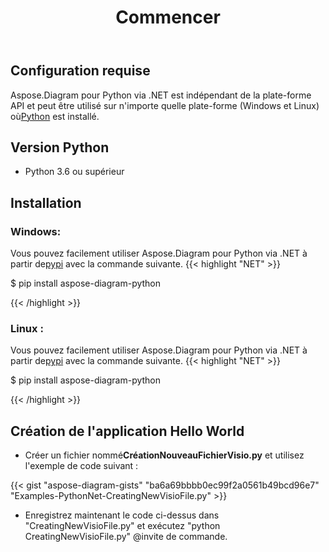 ﻿---
title: Commencer
linktitle: Commencer
type: docs
weight: 4
url: /fr/python-net/getting-started/ 
keywords: python, visio, instal
description: Configurez Aspose.Diagram pour Python via .NET et les directives d'installation.
---
## **Configuration requise**
 Aspose.Diagram pour Python via .NET est indépendant de la plate-forme API et peut être utilisé sur n'importe quelle plate-forme (Windows et Linux) où[Python](https://www.python.org/downloads/) est installé.

## **Version Python**
- Python 3.6 ou supérieur

## **Installation**
### **Windows:**
 Vous pouvez facilement utiliser Aspose.Diagram pour Python via .NET à partir de[pypi](https://pypi.org/project/aspose-diagram-python/) avec la commande suivante.
{{< highlight "NET" >}}

 $ pip install aspose-diagram-python

{{< /highlight >}}

### **Linux :**
 Vous pouvez facilement utiliser Aspose.Diagram pour Python via .NET à partir de[pypi](https://pypi.org/project/aspose-diagram-python/) avec la commande suivante.
{{< highlight "NET" >}}

 $ pip install aspose-diagram-python

{{< /highlight >}}

## **Création de l'application Hello World**

-  Créer un fichier nommé**CréationNouveauFichierVisio.py** et utilisez l'exemple de code suivant :

{{< gist "aspose-diagram-gists" "ba6a69bbbb0ec99f2a0561b49bcd96e7" "Examples-PythonNet-CreatingNewVisioFile.py" >}}

- Enregistrez maintenant le code ci-dessus dans "CreatingNewVisioFile.py" et exécutez "python CreatingNewVisioFile.py" @invite de commande.
